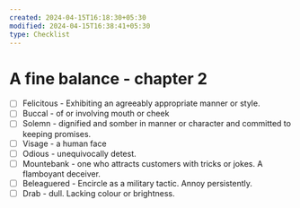 ```yaml
---
created: 2024-04-15T16:18:30+05:30
modified: 2024-04-15T16:38:41+05:30
type: Checklist
---
```


# A fine balance - chapter 2

- [ ] Felicitous - Exhibiting an agreeably appropriate manner or style.
- [ ] Buccal - of or involving mouth or cheek
- [ ] Solemn - dignified and somber in manner or character and committed to keeping promises.
- [ ] Visage - a human face
- [ ] Odious - unequivocally detest.
- [ ] Mountebank - one who attracts customers with tricks or jokes. A flamboyant deceiver.
- [ ] Beleaguered - Encircle as a military tactic. Annoy persistently.
- [ ] Drab - dull. Lacking colour or brightness.
